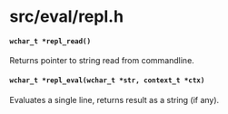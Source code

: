 # src/eval/repl.h

#### `wchar_t *repl_read()`
Returns pointer to string read from commandline.

#### `wchar_t *repl_eval(wchar_t *str, context_t *ctx)`
Evaluates a single line, returns result as a string (if any).

